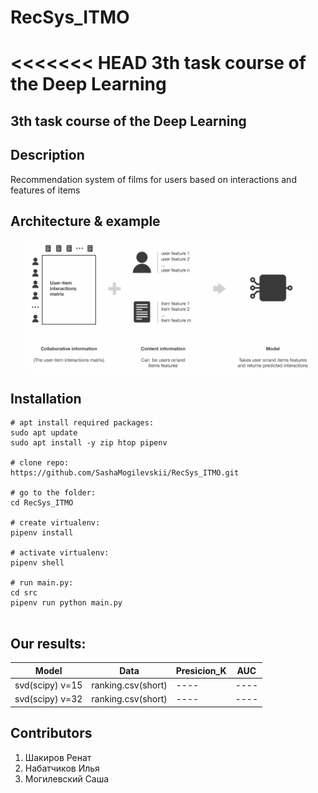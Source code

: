# RecSys_ITMO
<<<<<<< HEAD
3th task course of the Deep Learning 
=======
## 3th task course of the Deep Learning 

## Description
Recommendation system of films for users 
based on interactions and features of items

## Architecture & example

<p align="center"><img src="src/images/image_1.png" 
alt="example" width="90%"></p>

## Installation
``` shell
# apt install required packages:
sudo apt update
sudo apt install -y zip htop pipenv
  
# clone repo:
https://github.com/SashaMogilevskii/RecSys_ITMO.git

# go to the folder:
cd RecSys_ITMO

# create virtualenv:
pipenv install

# activate virtualenv:
pipenv shell

# run main.py:
cd src
pipenv run python main.py


```


## Our results:

| Model           | Data               | Presicion_K | AUC  |
|-----------------|--------------------|-------------|------|
| svd(scipy) v=15 | ranking.csv(short) | ----        | ---- | 
| svd(scipy) v=32 | ranking.csv(short) | ----        | ---- |



## Contributors

1. Шакиров Ренат
2. Набатчиков Илья
3. Могилевский Саша
